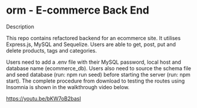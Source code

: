 # orm - E-commerce Back End

Description

This repo contains refactored backend for an ecommerce site. It utilises Express.js, MySQL and Sequelize. Users are able to get, post, put and delete products, tags and categories.

Users need to add a .env file with their MySQL password, local host and database name (ecommerce_db). Users also need to source the schema file and seed database (run: npm run seed) before starting the server (run: npm start). The complete procedure from download to testing the routes using Insomnia is shown in the walkthrough video below. 

https://youtu.be/bKW7oB2basI
